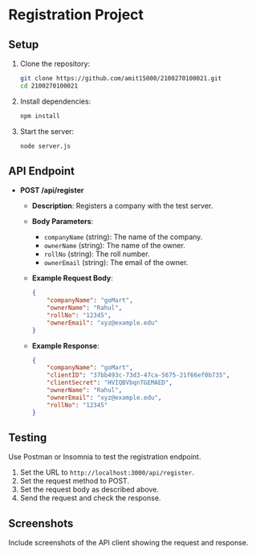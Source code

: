 # Registration Project

## Setup

1. Clone the repository:
    ```sh
    git clone https://github.com/amit15000/2100270100021.git
    cd 2100270100021
    ```

2. Install dependencies:
    ```sh
    npm install
    ```

3. Start the server:
    ```sh
    node server.js
    ```

## API Endpoint

- **POST /api/register**
    - **Description**: Registers a company with the test server.
    - **Body Parameters**:
        - `companyName` (string): The name of the company.
        - `ownerName` (string): The name of the owner.
        - `rollNo` (string): The roll number.
        - `ownerEmail` (string): The email of the owner.

    - **Example Request Body**:
        ```json
        {
            "companyName": "goMart",
            "ownerName": "Rahul",
            "rollNo": "12345",
            "ownerEmail": "xyz@example.edu"
        }
        ```

    - **Example Response**:
        ```json
        {
            "companyName": "goMart",
            "clientID": "37bb493c-73d3-47ca-5675-21f66ef0b735",
            "clientSecret": "HVIQBVbqnTGEMAED",
            "ownerName": "Rahul",
            "ownerEmail": "xyz@example.edu",
            "rollNo": "12345"
        }
        ```

## Testing

Use Postman or Insomnia to test the registration endpoint.

1. Set the URL to `http://localhost:3000/api/register`.
2. Set the request method to POST.
3. Set the request body as described above.
4. Send the request and check the response.

## Screenshots

Include screenshots of the API client showing the request and response.
